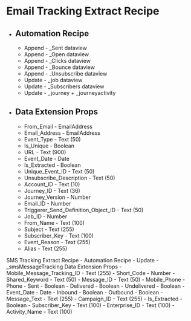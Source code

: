 <h1>Email Tracking Extract Recipe</h1>
    <ul>
        <li><h2>Automation Recipe</h2></li>
        <ul>
            <li>Append - _Sent dataview</li>
            <li>Append - _Open dataview</li>
            <li>Append - _Clicks dataview</li>
            <li>Append - _Bounce dataview</li>
            <li>Append - _Unsubscribe dataview</li>
            <li>Update - _job dataview</li>
            <li>Update - _Subscribers dataview</li>
            <li>Update - _journey + _journeyactivity</li>
        </ul>
        <li><h2>Data Extension Props</h2></li>
        <ul>
            <li>From_Email - EmailAddress</li>
            <li>Email_Address - EmailAddress</li>
            <li>Event_Type - Text (50)</li>
            <li>Is_Unique - Boolean</li>
            <li>URL - Text (900)</li>
            <li>Event_Date - Date </li>
            <li>Is_Extracted - Boolean</li>
            <li>Unique_Event_ID - Text (50) </li>
            <li>Unsubscribe_Description - Text (50)</li>
            <li>Account_ID - Text (10)</li>
            <li>Journey_ID - Text (36)</li>
            <li>Journey_Version - Number </li>
            <li>Email_ID - Number </li>
            <li>Triggerer_Send_Definition_Object_ID - Text (50)</li>
            <li>Job_ID - Number </li>
            <li>From_Name - Text (100)</li>
            <li>Subject - Text (255)</li>
            <li>Subscriber_Key - Text (100)</li>
            <li>Event_Reason - Text (255)</li>
            <li> Alias - Text (255)</li>
        </ul>
    </ul>


SMS Tracking Extract Recipe
    - Automation Recipe
        - Update - _smsMessageTracking
    Data Extension Props 
        - Mobile_Message_Tracking_ID - Text (255)
        - Short_Code - Number 
        - Shared_Keyword - Text (50)
        - Message_ID - Text (50)
        - Mobile_Phone - Phone
        - Sent - Boolean 
        - Delivered - Boolean 
        - Undelivered - Boolean 
        - Event_Date - Date
        - Inbound - Boolean 
        - Outbound - Boolean 
        - Message_Text - Text (255)
        - Campaign_ID - Text (255)
        - Is_Extracted - Boolean 
        - Subscriber_Key - Text (100) 
        - Enterprise_ID - Text (100)
        - Activity_Name - Text (100)
        
    
